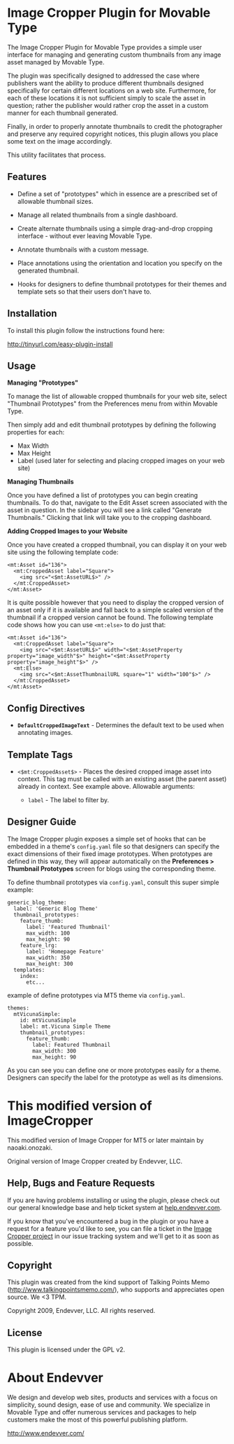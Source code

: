 # Image Cropper Plugin for Movable Type #

The Image Cropper Plugin for Movable Type provides a simple
user interface for managing and generating custom thumbnails
from any image asset managed by Movable Type. 

The plugin was specifically designed to addressed the case
where publishers want the ability to produce different thumbnails
designed specifically for certain different locations on a web site. 
Furthermore, for each of these locations it is not sufficient
simply to scale the asset in question; rather the publisher
would rather crop the asset in a custom manner for each thumbnail
generated.

Finally, in order to properly annotate thumbnails to credit the 
photographer and preserve any required copyright notices, this 
plugin allows you place some text on the image accordingly.

This utility facilitates that process.

## Features ##

* Define a set of "prototypes" which in essence are a prescribed
  set of allowable thumbnail sizes.

* Manage all related thumbnails from a single dashboard.

* Create alternate thumbnails using a simple drag-and-drop cropping
  interface - without ever leaving Movable Type.

* Annotate thumbnails with a custom message.

* Place annotations using the orientation and location you specify 
  on the generated thumbnail.

* Hooks for designers to define thumbnail prototypes for their
  themes and template sets so that their users don't have to.

## Installation ##

To install this plugin follow the instructions found here:

http://tinyurl.com/easy-plugin-install

## Usage ##

**Managing "Prototypes"**

To manage the list of allowable cropped thumbnails for your web
site, select "Thumbnail Prototypes" from the Preferences menu from
within Movable Type.

Then simply add and edit thumbnail prototypes by defining the following
properties for each:

* Max Width
* Max Height
* Label (used later for selecting and placing cropped images on your web site)

**Managing Thumbnails**

Once you have defined a list of prototypes you can begin creating
thumbnails. To do that, navigate to the Edit Asset screen associated
with the asset in question. In the sidebar you will see a link called
"Generate Thumbnails." Clicking that link will take you to the cropping
dashboard.

**Adding Cropped Images to your Website**

Once you have created a cropped thumbnail, you can display it on your
web site using the following template code:

    <mt:Asset id="136">
      <mt:CroppedAsset label="Square">
        <img src="<$mt:AssetURL$>" />
      </mt:CroppedAsset>
    </mt:Asset>

It is quite possible however that you need to display the cropped
version of an asset only if it is available and fall back to a simple
scaled version of the thumbnail if a cropped version cannot be found.
The following template code shows how you can use `<mt:else>` to do
just that:

    <mt:Asset id="136">
      <mt:CroppedAsset label="Square">
        <img src="<$mt:AssetURL$>" width="<$mt:AssetProperty property="image_width"$>" height="<$mt:AssetProperty property="image_height"$>" />
      <mt:Else>
        <img src="<$mt:AssetThumbnailURL square="1" width="100"$>" />
      </mt:CroppedAsset>
    </mt:Asset>

## Config Directives ##

* **`DefaultCroppedImageText`** - Determines the default text to be
  used when annotating images.

## Template Tags ##

* `<$mt:CroppedAsset$>` - Places the desired cropped image asset
  into context. This tag must be called with an existing asset
  (the parent asset) already in context. See example above. Allowable
  arguments:

  * `label` - The label to filter by.

## Designer Guide ##

The Image Cropper plugin exposes a simple set of hooks that can be
embedded in a theme's `config.yaml` file so that designers can specify 
the exact dimensions of their fixed image prototypes. When prototypes
are defined in this way, they will appear automatically on the 
**Preferences > Thumbnail Prototypes** screen for blogs using the corresponding
theme. 

To define thumbnail prototypes via `config.yaml`, consult this super 
simple example:

    generic_blog_theme:
      label: 'Generic Blog Theme'
      thumbnail_prototypes:
        feature_thumb:
          label: 'Featured Thumbnail'
          max_width: 100
          max_height: 90
        feature_lrg:
          label: 'Homepage Feature'
          max_width: 350
          max_height: 300
      templates:
        index:
          etc...

example of define prototypes via MT5 theme via `config.yaml`.

    themes:
      mtVicunaSimple:
        id: mtVicunaSimple
        label: mt.Vicuna Simple Theme
        thumbnail_prototypes:
          feature_thumb:
            label: Featured Thumbnail
            max_width: 300
            max_height: 90

As you can see you can define one or more prototypes easily for a theme.
Designers can specify the label for the prototype as well as its 
dimensions.

# This modified version of ImageCropper

This modified version of Image Cropper for MT5 or later maintain by naoaki.onozaki.

Original version of Image Cropper created by Endevver, LLC.

## Help, Bugs and Feature Requests ##

If you are having problems installing or using the plugin, please check out our general knowledge base and help ticket system at [help.endevver.com](http://help.endevver.com).

If you know that you've encountered a bug in the plugin or you have a request for a feature you'd like to see, you can file a ticket in the [Image Cropper project](https://endevver.lighthouseapp.com/projects/34923-image-cropper) in our issue tracking system and we'll get to it as soon as possible.

## Copyright ##

This plugin was created from the kind support of 
Talking Points Memo (http://www.talkingpointsmemo.com/), who
supports and appreciates open source. We <3 TPM.

Copyright 2009, Endevver, LLC. All rights reserved.

## License ##

This plugin is licensed under the GPL v2.

# About Endevver #

We design and develop web sites, products and services with a focus on 
simplicity, sound design, ease of use and community. We specialize in 
Movable Type and offer numerous services and packages to help customers 
make the most of this powerful publishing platform.

http://www.endevver.com/

